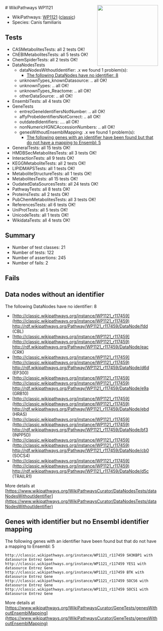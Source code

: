 <img style="float: right; width: 200px" src="https://upload.wikimedia.org/wikipedia/commons/thumb/8/83/Wplogo_with_text_500.png/640px-Wplogo_with_text_500.png" />
# WikiPathways WP1121

* WikiPathways: [WP1121](https://wikipathways.org/pathways/WP1121) ([classic](https://classic.wikipathways.org/instance/WP1121))
* Species: Canis familiaris
## Tests
* CASMetabolitesTests: all 2 tests OK!
* ChEBIMetabolitesTests: all 5 tests OK!
* ChemSpiderTests: all 2 tests OK!
* DataNodesTests
    * dataNodesWithoutIdentifier: .x we found 1 problem(s):
        * [The following DataNodes have no identifier: 8](#d2d32fa7)
    * unknownTypes_knownDatasource: .. all OK!
    * unknownTypes: .. all OK!
    * unknownTypes_Reactome: .. all OK!
    * otherDataSource: .. all OK!
* EnsemblTests: all 4 tests OK!
* GeneTests
    * entrezGeneIdentifiersNotNumber: .. all OK!
    * affyProbeIdentifiersNotCorrect: .. all OK!
    * outdatedIdentifiers: .... all OK!
    * nonNumericHGNCAccessionNumbers: .. all OK!
    * genesWithoutEnsemblMapping: .x we found 1 problem(s):
        * [The following genes with an identifier have been found but that do not have a mapping to Ensembl: 5](#40286d87)
* GeneralTests: all 15 tests OK!
* HMDBSecMetabolitesTests: all 3 tests OK!
* InteractionTests: all 9 tests OK!
* KEGGMetaboliteTests: all 2 tests OK!
* LIPIDMAPSTests: all 1 tests OK!
* MetaboliteStructureTests: all 1 tests OK!
* MetabolitesTests: all 15 tests OK!
* OudatedDataSourcesTests: all 24 tests OK!
* PathwayTests: all 8 tests OK!
* ProteinsTests: all 2 tests OK!
* PubChemMetabolitesTests: all 3 tests OK!
* ReferencesTests: all 6 tests OK!
* UniProtTests: all 5 tests OK!
* UnicodeTests: all 1 tests OK!
* WikidataTests: all 4 tests OK!


## Summary

* Number of test classes: 21
* Number of tests: 122
* Number of assertions: 245
* Number of fails: 2

## Fails

<a name="d2d32fa7" />

## Data nodes without an identifier

The following DataNodes have no identifier: 8

* [http://classic.wikipathways.org/instance/WP1121_r117459](http://classic.wikipathways.org/instance/WP1121_r117459) http://rdf.wikipathways.org/Pathway/WP1121_r117459/DataNode/fdd (CBL)
* [http://classic.wikipathways.org/instance/WP1121_r117459](http://classic.wikipathways.org/instance/WP1121_r117459) http://rdf.wikipathways.org/Pathway/WP1121_r117459/DataNode/eac (CRK)
* [http://classic.wikipathways.org/instance/WP1121_r117459](http://classic.wikipathways.org/instance/WP1121_r117459) http://rdf.wikipathways.org/Pathway/WP1121_r117459/DataNode/d6d (EP300)
* [http://classic.wikipathways.org/instance/WP1121_r117459](http://classic.wikipathways.org/instance/WP1121_r117459) http://rdf.wikipathways.org/Pathway/WP1121_r117459/DataNode/e9a (GRB10)
* [http://classic.wikipathways.org/instance/WP1121_r117459](http://classic.wikipathways.org/instance/WP1121_r117459) http://rdf.wikipathways.org/Pathway/WP1121_r117459/DataNode/ebd (HRAS)
* [http://classic.wikipathways.org/instance/WP1121_r117459](http://classic.wikipathways.org/instance/WP1121_r117459) http://rdf.wikipathways.org/Pathway/WP1121_r117459/DataNode/bf3 (INPP5D)
* [http://classic.wikipathways.org/instance/WP1121_r117459](http://classic.wikipathways.org/instance/WP1121_r117459) http://rdf.wikipathways.org/Pathway/WP1121_r117459/DataNode/cb0 (SOCS4)
* [http://classic.wikipathways.org/instance/WP1121_r117459](http://classic.wikipathways.org/instance/WP1121_r117459) http://rdf.wikipathways.org/Pathway/WP1121_r117459/DataNode/d5c (TRAILR1)


More details at [https://www.wikipathways.org/WikiPathwaysCurator/DataNodesTests/dataNodesWithoutIdentifier](https://www.wikipathways.org/WikiPathwaysCurator/DataNodesTests/dataNodesWithoutIdentifier)

<a name="40286d87" />

## Genes with identifier but no Ensembl identifier mapping

The following genes with an identifier have been found but that do not have a mapping to Ensembl: 5
```
http://classic.wikipathways.org/instance/WP1121_r117459 SH3KBP1 with datasource Entrez Gene
http://classic.wikipathways.org/instance/WP1121_r117459 YES1 with datasource Entrez Gene
http://classic.wikipathways.org/instance/WP1121_r117459 BTK with datasource Entrez Gene
http://classic.wikipathways.org/instance/WP1121_r117459 SOCS6 with datasource Entrez Gene
http://classic.wikipathways.org/instance/WP1121_r117459 SOCS1 with datasource Entrez Gene
```

More details at [https://www.wikipathways.org/WikiPathwaysCurator/GeneTests/genesWithoutEnsemblMapping](https://www.wikipathways.org/WikiPathwaysCurator/GeneTests/genesWithoutEnsemblMapping)

